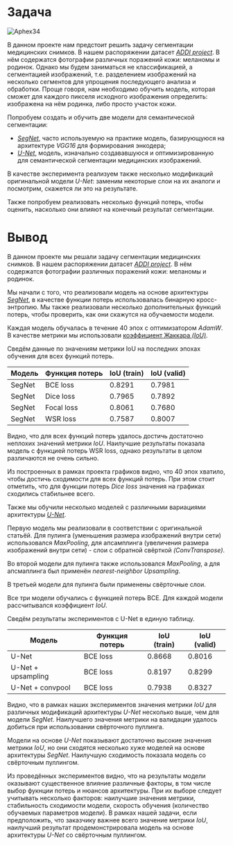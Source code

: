 # Задача

![](https://upload.wikimedia.org/wikipedia/commons/thumb/6/63/Typical_cnn.png/800px-Typical_cnn.png 'Aphex34')


В данном проекте нам предстоит решить задачу сегментации медицинских снимков. В нашем распоряжении датасет [*ADDI project*](https://www.fc.up.pt/addi/ph2%20database.html). В нём содержатся фотографии различных поражений кожи: меланомы и родинок. Однако мы будем заниматься не классификацией, а сегментацией изображений, т.е. разделением изображений на несколько сегментов для упрощения последующего анализа и обработки. Проще говоря, нам необходимо обучить модель, которая сможет для каждого пикселя исходного изображения определить: изображена на нём родинка, либо просто участок кожи.

Попробуем создать и обучить две модели для семантической сегментации:
* [*SegNet*](https://arxiv.org/pdf/1511.00561.pdf), часто используемую на практике модель, базирующуюся на архитектуре *VGG16* для формирования энкодера;
* [*U-Net*](https://arxiv.org/pdf/1505.04597.pdf), модель, изначально создававшуюся и оптимизированную для семантической сегментации медицинских изображений.

В качестве эксперимента реализуем также несколько модификаций оригинальной модели *U-Net*: заменим некоторые слои на их аналоги и посмотрим, скажется ли это на результате.

Также попробуем реализовать несколько функций потерь, чтобы оценить, насколько они влияют на конечный результат сегментации.

# Вывод

В данном проекте мы решали задачу сегментации медицинских снимков. В нашем распоряжении датасет [*ADDI project*](https://www.fc.up.pt/addi/ph2%20database.html). В нём содержатся фотографии различных поражений кожи: меланомы и родинок.

Мы начали с того, что реализовали модель на основе архитектуры [*SegNet*](https://arxiv.org/pdf/1511.00561.pdf), в качестве функции потерь использовалась бинарную кросс-энтропию. Мы также реализовали несколько дополнительных функций потерь, чтобы проверить, как они скажутся на обучаемости модели.

Каждая модель обучалась в течение 40 эпох с оптимизатором *AdamW*. В качестве метрики мы использовали [коэффициент Жаккара *(IoU)*](https://ru.wikipedia.org/wiki/%D0%9A%D0%BE%D1%8D%D1%84%D1%84%D0%B8%D1%86%D0%B8%D0%B5%D0%BD%D1%82_%D0%96%D0%B0%D0%BA%D0%BA%D0%B0%D1%80%D0%B0).

Сведём данные по значениям метрики IoU на последних эпохах обучения для всех функций потерь.

| Модель | Функция потерь | IoU (train) |IoU (valid) |
|---------|----|---|---|
| SegNet | BCE loss | 0.8291 |0.7981 |
| SegNet | Dice loss | 0.7965 |0.7892 |
| SegNet | Focal loss | 0.8061 |0.7680 |
| SegNet | WSR loss | 0.7587 |0.8007 |

Видно, что для всех функций потерь удалось достичь достаточно неплохих значений метрики *IoU*. Наилучшие результаты показала модель с функцией потерь WSR loss, однако результаты в целом различаются не очень сильно.

Из построенных в рамках проекта графиков видно, что 40 эпох хватило, чтобы достичь сходимости для всех функций потерь. При этом стоит отметить, что для функции потерь *Dice loss* значения на графиках сходились стабильнее всего.

Также мы обучили несколько моделей с различными вариациями архитектуры [*U-Net*](https://arxiv.org/abs/1505.04597).

Первую модель мы реализовали в соответствии с оригинальной статьёй. Для пулинга (уменьшения размера изображений внутри сети) использовался _MaxPooling_, для апсамплинга (увеличения размера изображений внутри сети) - слои с обратной свёрткой _(ConvTranspose)_.

Во второй модели для пулинга также использовался _MaxPooling_, а для апсмаплинга был применён _nearest-neighbor Upsampling_.

В третьей модели для пулинга были применены свёрточные слои.

Все три модели обучались с функцией потерь BCE. Для каждой модели рассчитывался коэффициент _IoU_.

Сведём результаты экспериментов с U-Net в единую таблицу.

| Модель | Функция потерь | IoU (train) |IoU (valid) |
|---------|----|---|---|
| U-Net | BCE loss | 0.8668 |0.8016 |
| U-Net + upsampling | BCE loss | 0.8197 |0.8299 |
| U-Net + convpool | BCE loss | 0.7938 |0.8327 |

Видно, что в рамках наших экспериментов значения метрики _IoU_ для различных модификаций архитектуры _U-Net_ несколько выше, чем для модели _SegNet_. Наилучшего значения метрики на валидации удалось добиться при использовании свёрточного пуллинга.

Модели на основе _U-Net_ показывают достаточно высокие значения метрики *IoU*, но они сходятся несколько хуже моделей на основе архитектуры *SegNet*. Наилучшую сходимость показала модель со свёрточным пуллингом.

Из проведённых экспериментов видно, что на результаты модели оказывают существенное влияние различные факторы, в том числе выбор фукнции потерь и нюансов архитектуры. При их выборе следует учитывать несколько факторов: наилучшие значения метрики, стабильность сходимости модели, скорость обучения (количество обучаемых параметров модели). В рамках нашей задачи, если предположить, что заказчику важнее всего значение метрики *IoU*, наилучший результат продемонстрировала модель на основе архитектуры *U-Net* со свёрточным пуллингом.

